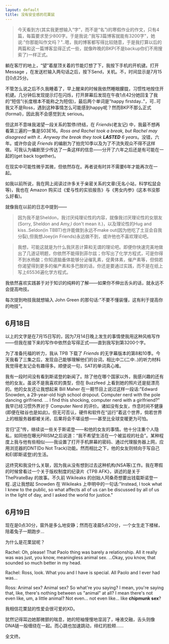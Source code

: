 ```yaml
---
layout: default
title: 没有安全感的花栗鼠
---
```


> 今天看到方(其实我更想输入“字”，而不是“名”)的寒假作业的作文，只有4篇，每篇要求至少800字。于是我说:"我写3篇博客就能有3200字"，她说:"你那能叫作文吗？"..嗯，我的博客都写得比较随意，于是我打算以后的两篇和这一篇博客显得正式一些，就像昨晚的BKP(不是backup你们不用搜索了)一样正式。

躺在客厅的地上，“望”着屋顶关着的节能灯想了下，我按下手机的开机键。打开 Message ，在发送栏输入两句话之后，按下Send，关机。不，时间显示是7月15日0点25分。

不管怎么说之后不久我睡着了，早上醒来的时候我依然睡眼朦胧，习惯性地按住开机键。几分钟后发现提示灯在闪烁，打开屏幕后发现在午夜1点42分她回复了我的“短信”(长度根本不能称之为短信)，最后两个单词是"happy firstday.."，可..可我又不是Ross，遇到这种事情怎么可能感到happy呢？然而BKP不那么正式(formal)，因此我不会感觉到太 serious。

但这并不意味我渴望一段关系的暂停/终结，在 *Friends*(老友记) 中，我最不想再看第三遍的一集是S03E16。*Ross and Rachel took a break, but Rachel may disagreed with it.. Anyway the break they took **LASTED** 6 years*。没错，六年。或许你会说 *Friends* 的编剧为了拍完10季以及为了不流失观众不得不这样做。可我认为编剧至少传达了一条这样的信息——分开了六年之后还是有可能在一起的(get back together)。

在现实中可能性微乎其微，但依然存在。再者说有时并不需要6年才能再次在一起。

如我以前所说，我在网上阅读过许多关于亲密关系的文章(无名小站，科学松鼠会等)，我也在 Amazon 购买过《爱与性的实验报告》与《男女内参》(这本书没那么好看)。

就像我在以前的日志中提到——

> 因为我不是Sheldon，我讨厌纯理论性的内容，就像我讨厌理论性的女朋友(Sorry, Sheldon and Amy,I don't mean it.)，以及理论性的Hug and kiss..Seldon(in TBBT)也许能做到永远不make out(因为他吃了土豆会自我分裂),但我想Joey(in Friends)永远做不到，或许他也不喜欢理论吧。

> 我想，可能这就是为什么我厌恶计算和无谓的理论吧。即便你快速完美地做出了几道证明题，你依然不能得到菲尔兹；你写出了化学方程式，可是你得不到水杨酸；你知道脑垂体能够分泌催乳素，促黄体素，催产素等，但倘若你渴望得到更多的催产素和多巴胺的话，你还是要通过实践，而不是在纸上写上65536遍化学方程式。

我依然喜欢实践甚于对于知识的纯粹的了解——如果你不伸出舌头的话，就永远不会提高吻技。

每次提到吻技我就想输入 John Green 的那句话:"不要不懂装懂，这有利于提高你的吻技"。

6月18日
------

以上的文字是在7月15日写的，因为7月14日晚上发生的事情使我用这种风格写作——但我在接下来的写作中依然会写得正式——直到我写到第3200个字。

为了准备托福的听力，我从 TPB 下载了 *Friends* 的无字幕版本的第8和10季。今天我看了三集之后，发现自己能够理解他们的台词，相比中二(二中..)的听力材料我觉得老友记会有趣得多。顺便说一句，SAT的单词真心难。

我有一段时间没有看到斯诺登的新闻了。除了他在哪个国家以外，我感兴趣的还有他的女友。虽说不是我喜欢的类型，但在 Buzzfeed 上看到她的照片还是挺漂亮的。他的女友还让我想起来 Bill Maher 在一期节目上说过这样一段话:"Edward Snowden, a 29-year-old high school dropout. Computer nerd with the pole dancing girlfriend. ... I find this shocking, computer nerd with a girlfriend?" 我早已经习惯外界对于 Computer Nerd 的评价。诸如没有女友，作息时间不健康(即便在硅谷也是如此)。但无可否认，硬件和软件在“运行”着这个世界，倘若世界上的根服务器都被关闭，后果将会不堪设想——甚至比全球变暖更为可怕。

言归“正”传，继续谈一些关于斯诺登——和他的女友的事情。他十分注重个人隐私，如同他在曝光PRISM之后说道：“我不希望生活在一个被监视的社会”。某种程度上我与他有些相似——我设置了打开手机屏幕的密码、通过代理服务器上网，应用浏览器的DNT(Do Not Track)功能。然而相比之下，他的女友则倾向于写自己和E(即斯诺登)的生活。

这终究和我没什么关联，因为我从没有想到过去这种机构(NSA等)工作。我在寒假的时候曾看过一个关于版权制度的纪录片《TPB AFK》，讲述的是关于 ThePirateBay 的故事。不久前 Wikileaks 的创始人阿桑奇想要出钱载斯诺登一程..这让我想起 Snowden 在 Wikileaks 上申明中的一句话:"Instead, I took what I knew to the public, so what affects all of us can be discussed by all of us in the light of day, and I asked the world for justice."

6月19日
------

现在是0点30分，窗外是多么地安静；然而在凌晨5点20分，一个女生走下楼梯，陪着兔子一期跑步...

为什么是花栗鼠呢？

Rachel: Oh, please! That Paolo thing was barely a relationship. All it really was was just, you know, meaningless animal sex. ...Okay, you know, that sounded so much better in my head.

Rachel: Ross, look. What you and I have is special. All Paolo and I ever had was...

Ross: Animal sex? Animal sex? So what're you saying? I mean, you're saying that, like, there's nothing between us "animal" at all? I mean there's not even like, um, a little animal? Not even... not even like... like **chipmunk sex**?

我相信花栗鼠的性爱会很可爱的XD。

犹然记得耳边她那微颤的喘息，她的短袖慢慢地湿润了，唾液交融，舌头则像DNA链一般缠绕在一起。而心跳也加速跳动，绯红的脸颊......

全文终。